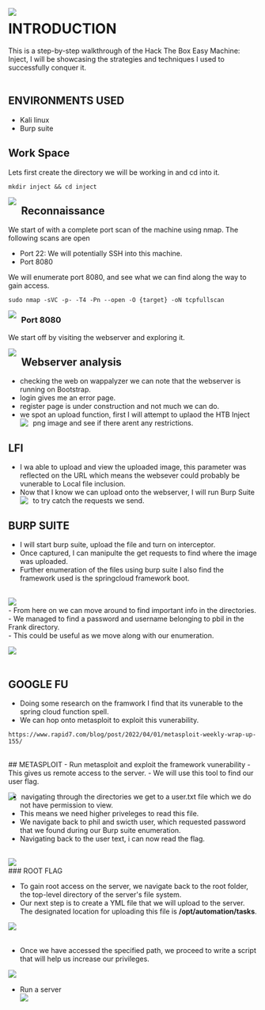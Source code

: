 <img src="https://imgur.com/qbGYyhh.png"
     style="float: left; margin-right: 10px;" />

# INTRODUCTION
This is a step-by-step walkthrough of the Hack The Box Easy Machine: Inject, I will be showcasing the strategies and techniques I used to successfully conquer it.<br/>
<br />

## ENVIRONMENTS USED
- Kali linux</b> 
- Burp suite

## Work Space
Lets first create the directory we will be working in and cd into it.
```
mkdir inject && cd inject
```
<img src="https://imgur.com/pJaYMhJ.png"
     style="float: left; margin-right: 10px;" />

## Reconnaissance
We start of with a complete port scan of the machine using nmap. The following scans are open
- Port 22: We will potentially SSH into this machine. 
- Port 8080

We will enumerate port 8080, and see what we can find along the way to gain access.

```
sudo nmap -sVC -p- -T4 -Pn --open -O {target} -oN tcpfullscan
```
<img src="https://imgur.com/ukTWtoH.png"
     style="float: left; margin-right: 10px;" />

### Port 8080
We start off by visiting the webserver and exploring it. 

<img src="https://imgur.com/LomWQ2w.png"
     style="float:  left; margin-right: 10px;" />
     
## Webserver analysis  
- checking the web on wappalyzer we can note that the webserver is running on Bootstrap. 
- login gives me an error page.
- register page is under construction and not much we can do.   
- we spot an upload function, first I will attempt to uplaod the HTB Inject png image and see if there arent any restrictions. 
<img src="https://imgur.com/drfEhS9.png"
     style="float: left; margin-right:10px;"  />
  
## LFI
- I wa able to upload and view the uploaded image, this parameter was reflected on the URL which means the websever could probably be vunerable to Local file inclusion. 
- Now that I know we can upload onto the webserver, I will run Burp Suite to try catch the requests we send. 
<img src="https://imgur.com/WqErkDX.png"
     style="float: left; margin-right:10px;" />
  
## BURP SUITE
- I will start burp suite, upload the file and turn on interceptor. 
- Once captured, I can manipulte the get requests to find where the image was uploaded. 
- Further enumeration of the files using burp suite I also find the framework used is the springcloud framework boot. 
<br/>
<img src="https://imgur.com/x1Lkt9I.png"
     style="float: left; margin-right:10px;" />
<br/>
- From here on we can move around to find important info in the directories. <br/>
- We managed to find a password and username belonging to pbil in the Frank directory. <br/> 
- This could be useful as we move along with our enumeration. <br/>

<img src="https://imgur.com/xBK3fHi.png"
     style="float: left; margin-right:10px" />     
<br/>

## GOOGLE FU
- Doing some research on the framwork I find that its vunerable to the spring cloud function spell. <br/>
- We can hop onto metasploit to exploit this vunerability. <br/>

```
https://www.rapid7.com/blog/post/2022/04/01/metasploit-weekly-wrap-up-155/
```
<br/>
## METASPLOIT
- Run metasploit and exploit the framework vunerability
- This gives us remote access to the server. 
- We will use this tool to find our user flag. 

<img src="https://imgur.com/3UpHmN0.png"
     style="float: left; margin-right:10px;" />

- navigating through the directories we get to a user.txt file which we do not have permission to view. 
- This means we need higher priveleges to read this file. 
- We navigate back to phil and swicth user, which requested password that we found during our Burp suite enumeration. 
- Navigating back to the user text, i can now read the flag. 

 <br/>
<img src="https://imgur.com/uoielW3.png"
     style="float: left; margin-right:10px;" />
 
<br/>
### ROOT FLAG
<br/>

- To gain root access on the server, we navigate back to the root folder, the top-level directory of the server's file system.<br/>
- Our next step is to create a YML file that we will upload to the server. The designated location for uploading this file is **/opt/automation/tasks**.<br/>

<img src="https://imgur.com/Vgm4n8g.png"
     style="float: left; margin-right:10px;" />    
<br/>
- Once we have accessed the specified path, we proceed to write a script that will help us increase our privileges.<br/>
 
<img src="https://imgur.com/QWIJPvB.png"
     style="float: left; margin-right:10px;" />
 <br/>
- Run a server  
<img src="https://imgur.com/9kLQ7yG.png"
     style="float: left; margin-right:10px;" />

































